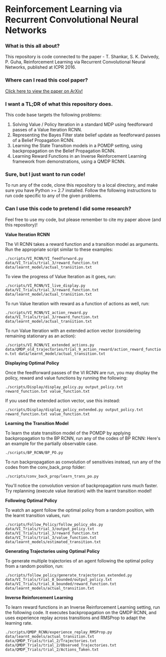 # Reinforcement Learning via Recurrent Convolutional Neural Networks

### What is this all about? ###
This repository is code connected to the paper - T. Shankar, S. K. Dwivedy, P. Guha, Reinforcement Learning via Recurrent Convolutional Neural Networks, published at ICPR 2016. 

### Where can I read this cool paper? ###
[Click here to view the paper on ArXiv!](https://arxiv.org/abs/1701.02392) 

### I want a TL;DR of what this repository does. ###
This code base targets the following problems: 

1. Solving Value / Policy Iteration in a standard MDP using feedforward passes of a Value Iteration RCNN. 
2. Representing the Bayes Filter state belief update as feedforward passes of a Belief Propagation RCNN. 
3. Learning the State Transition models in a POMDP setting, using backpropagation on the Belief Propagation RCNN. 
4. Learning Reward Functions in an Inverse Reinforcement Learning framework from demonstrations, using a QMDP RCNN. 

### Sure, but I just want to run code! ### 
To run any of the code, clone this repository to a local directory, and make sure you have Python >= 2.7 installed. Follow the following instructions to run code specific to any of the given problems. 

### Can I use this code to pretend I did some research? ###
Feel free to use my code, but please remember to cite my paper above (and this repository)! 

**Value Iteration RCNN**

The VI RCNN takes a reward function and a transition model as arguments. Run the appropriate script similar to these examples: 

`./scripts/VI_RCNN/VI_feedforward.py data/VI_Trials/trial_3/reward_function.txt data/learnt_model/actual_transition.txt`

To view the progress of Value Iteration as it goes, run: 

`./scripts/VI_RCNN/VI_live_display.py data/VI_Trials/trial_3/reward_function.txt data/learnt_model/actual_transition.txt`

To run Value Iteration with reward as a function of actions as well, run: 

`./scripts/VI_RCNN/VI_action_reward.py data/VI_Trials/trial_3/reward_function.txt data/learnt_model/actual_transition.txt`

To run Value Iteration with an extended action vector (considering remaining stationary as an action): 

`./scripts/VI_RCNN/VI_extended_actions.py data/QMDP_old_trajectories/trial_9_action_reward/action_reward_function.txt data/learnt_model/actual_transition.txt`

**Displaying Optimal Policy**

Once the feedforward passes of the VI RCNN are run, you may display the policy, reward and value functions by running the following:

`./scripts/Display/display_policy.py output_policy.txt reward_function.txt value_function.txt`

If you used the extended action vector, use this instead: 

`./scripts/Display/display_policy_extended.py output_policy.txt reward_function.txt value_function.txt`

**Learning the Transition Model**

To learn the state transition model of the POMDP by applying backpropagation to the BP RCNN, run any of the codes of BP RCNN: Here's an example for the partially observable case. 

`./scripts/BP_RCNN/BP_PO.py` 

To run backpropagation as convolution of sensitivies instead, run any of the codes from the conv_back_prop folder: 

`./scripts/conv_back_prop/learn_trans_po.py`

You'll notice the convolution version of backpropagation runs much faster. Try replanning (execute value iteration) with the learnt transition model! 

**Following Optimal Policy**

To watch an agent follow the optimal policy from a random position, with the learnt transition values, run: 

`./scripts/Follow_Policy/follow_policy_obs.py data/VI_Trials/trial_3/output_policy.txt data/VI_Trials/trial_3/reward_function.txt data/VI_Trials/trial_3/value_function.txt data/learnt_models/estimated_transition.txt`

**Generating Trajectories using Optimal Policy**

To generate multiple trajectories of an agent following the optimal policy from a random position, run: 

`./scripts/follow_policy/generate_trajectories_extended.py data/VI_Trials/trial_8_bounded/output_policy.txt data/VI_Trials/trial_8_bounded/reward_function.txt data/learnt_models/actual_transition.txt`

**Inverse Reinforcement Learning**

To learn reward functions in an Inverse Reinforcement Learning setting, run the following code. It executes backpropagation on the QMDP RCNN, and uses experience replay across transitions and RMSProp to adapt the learning rate.

`./scripts/QMDP_RCNN/experience_replay_RMSProp.py data/learnt_models/actual_transition.txt data/QMDP_Trials/trial_2/Trajectories.txt data/QMDP_Trials/trial_2/Observed_Trajectories.txt data/QMDP_Trials/trial_2/Actions_Taken.txt`

